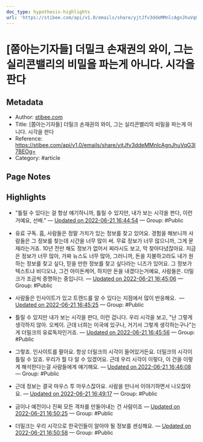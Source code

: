 ```yaml
---
doc_type: hypothesis-highlights
url: 'https://stibee.com/api/v1.0/emails/share/yjtJfv3ddeMMnlcAgnJhuVqG3l7BEOg='
---
```


# [쫌아는기자들] 더밀크 손재권의 와이, 그는 실리콘밸리의 비밀을 파는게 아니다. 시각을 판다

## Metadata
- Author: [stibee.com]()
- Title: [쫌아는기자들] 더밀크 손재권의 와이, 그는 실리콘밸리의 비밀을 파는게 아니다. 시각을 판다
- Reference: https://stibee.com/api/v1.0/emails/share/yjtJfv3ddeMMnlcAgnJhuVqG3l7BEOg=
- Category: #article

## Page Notes
## Highlights
- "틀릴 수 있다는 걸 항상 얘기하니까, 틀릴 수 있지만, 내가 보는 시각을 판다, 이런거예요, 선배." — [Updated on 2022-06-21 16:44:54](https://hyp.is/CioVyPE2Eeyozp9Suh9lNg/stibee.com/api/v1.0/emails/share/yjtJfv3ddeMMnlcAgnJhuVqG3l7BEOg=) — Group: #Public

- 유료 구독. 흠, 사람들은 정말 가치가 있는 정보를 찾고 있어요. 경험을 해보니까 사람들은 그 정보를 찾는데 시간을 너무 많이 써. 무료 정보가 너무 많으니까, 그게 문제라는거죠. 10년 전만 해도 정보가 없어서 찌라시도 보고, 막 찾아다녔잖아요. 지금은 정보가 너무 많아, 가짜 뉴스도 너무 많아, 그러니까, 돈을 지불하고라도 내가 원하는 정보를 찾고 싶다, 믿을 만한 정보를 찾고 싶다라는 니즈가 있어요. 그 정보가 텍스트냐 비디오냐, 그건 아이돈케어, 하지만 돈을 내겠다는거예요, 사람들은. 더밀크가 조금씩 증명하는 중입니다. — [Updated on 2022-06-21 16:45:06](https://hyp.is/EZfztvE2Eey8XYPEGxAd0A/stibee.com/api/v1.0/emails/share/yjtJfv3ddeMMnlcAgnJhuVqG3l7BEOg=) — Group: #Public

-  사람들은 인사이트가 있고 트렌드를 알 수 있다는 지점에서 많이 반응해요.  — [Updated on 2022-06-21 16:45:25](https://hyp.is/HMx5UPE2Eey-gn8BGmlT6Q/stibee.com/api/v1.0/emails/share/yjtJfv3ddeMMnlcAgnJhuVqG3l7BEOg=) — Group: #Public

- 틀릴 수 있지만 내가 보는 시각을 판다, 이런 겁니다. 우리 시각을 보고, "난 그렇게 생각하지 않아. 오케이. 근데 너희는 미국에 있구나, 거기서 그렇게 생각하는구나"는게 더밀크의 유료독자인거죠. — [Updated on 2022-06-21 16:45:56](https://hyp.is/L1LZFvE2EeypK3dLmvT77g/stibee.com/api/v1.0/emails/share/yjtJfv3ddeMMnlcAgnJhuVqG3l7BEOg=) — Group: #Public

- 그렇죠. 인사이트를 팔아요. 항상 더밀크의 시각이 들어있거든요. 더밀크의 시각이 틀릴 수 있죠. 우리가 뭘 다 알 수 있겠어요. 근데 우리 시각이 이렇다, 이 건을 이렇게 해석한다는걸 사람들에게 얘기해요.  — [Updated on 2022-06-21 16:46:08](https://hyp.is/NpKG1vE2EeybxCtJeh4IRA/stibee.com/api/v1.0/emails/share/yjtJfv3ddeMMnlcAgnJhuVqG3l7BEOg=) — Group: #Public

- 근데 정보는 결국 마우스 투 마우스잖아요. 사람을 만나서 이야기하면서 나오잖아요.  — [Updated on 2022-06-21 16:49:17](https://hyp.is/pwsw6PE2Eey8Q9dIsFc5Og/stibee.com/api/v1.0/emails/share/yjtJfv3ddeMMnlcAgnJhuVqG3l7BEOg=) — Group: #Public

- 금이나 예전이나 진짜 모든 격차를 만들어내는 건 사람이죠 — [Updated on 2022-06-21 16:50:25](https://hyp.is/z53qtPE2Eey9B9vGqSVZBg/stibee.com/api/v1.0/emails/share/yjtJfv3ddeMMnlcAgnJhuVqG3l7BEOg=) — Group: #Public

- 더밀크는 우리 시각으로 한국인들이 알아야 될 정보를 센싱해요.  — [Updated on 2022-06-21 16:50:58](https://hyp.is/43sLovE2EeyhUK8zUYzzbw/stibee.com/api/v1.0/emails/share/yjtJfv3ddeMMnlcAgnJhuVqG3l7BEOg=) — Group: #Public



